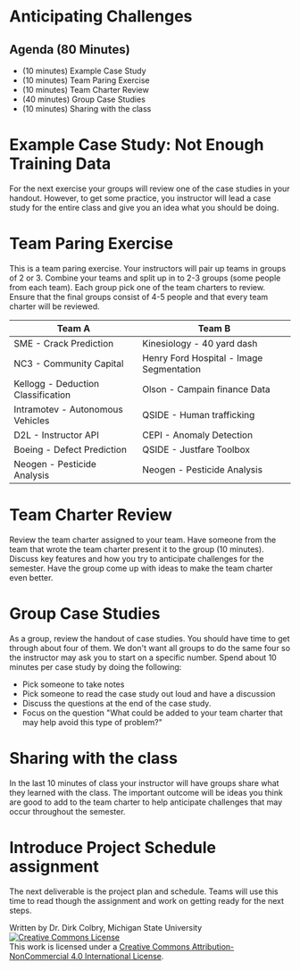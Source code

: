 # Anticipating Challenges


## Agenda (80 Minutes)

- (10 minutes) Example Case Study
- (10 minutes) Team Paring Exercise
- (10 minutes) Team Charter Review
- (40 minutes) Group Case Studies
- (10 minutes) Sharing with the class

# Example Case Study: Not Enough Training Data
For the next exercise your groups will review one of the case studies in your handout. However, to get some practice, you instructor will lead a case study for the entire class and give you an idea what you should be doing. 

# Team Paring Exercise

This is a team paring exercise.  Your instructors will pair up teams in groups of 2 or 3.  Combine your teams and split up in to 2-3 groups (some people from each team). Each group pick one of the team charters to review.  Ensure that the final groups consist of 4-5 people and that every team charter will be reviewed.  
 


| Team A | Team B | 
|--------|--------| 
| SME - Crack Prediction | Kinesiology - 40 yard dash |
| NC3 - Community Capital | Henry Ford Hospital - Image Segmentation |
| Kellogg - Deduction Classification | Olson - Campain finance Data |
| Intramotev  - Autonomous Vehicles | QSIDE - Human trafficking |
| D2L - Instructor API | CEPI - Anomaly Detection |
| Boeing - Defect Prediction | QSIDE - Justfare Toolbox |
| Neogen - Pesticide Analysis | Neogen - Pesticide Analysis|

# Team Charter Review

Review the team charter assigned to your team. Have someone from the team that wrote the team charter present it to the group (10 minutes).  Discuss key features and how you try to anticipate challenges for the semester.  Have the group come up with ideas to make the team charter even better.

# Group Case Studies

As a group, review the handout of case studies. You should have time to get through about four of them.  We don't want all groups to do the same four so the instructor may ask you to start on a specific number.  Spend about 10 minutes per case study by doing the following:

- Pick someone to take notes
- Pick someone to read the case study out loud and have a discussion
- Discuss the questions at the end of the case study.
- Focus on the question "What could be added to your team charter that may help avoid this type of problem?"

# Sharing with the class

In the last 10 minutes of class your instructor will have groups share what they learned with the class.  The important outcome will be ideas you think are good to add to the team charter to help anticipate challenges that may occur throughout the semester. 

# Introduce Project Schedule assignment

The next deliverable is the project plan and schedule.  Teams will use this time to read though the assignment and work on getting ready for the next steps. 

Written by Dr. Dirk Colbry, Michigan State University
<a rel="license" href="http://creativecommons.org/licenses/by-nc/4.0/"><img alt="Creative Commons License" style="border-width:0" src="https://i.creativecommons.org/l/by-nc/4.0/88x31.png" /></a><br />This work is licensed under a <a rel="license" href="http://creativecommons.org/licenses/by-nc/4.0/">Creative Commons Attribution-NonCommercial 4.0 International License</a>.
